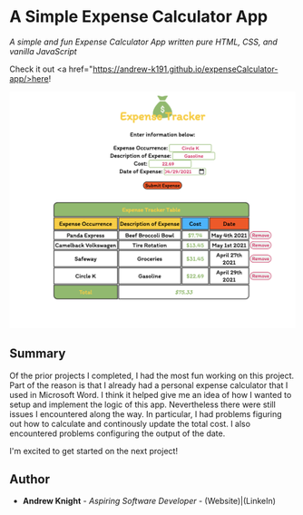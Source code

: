 # A Simple Expense Calculator App

*A simple and fun Expense Calculator App written pure HTML, CSS, and vanilla JavaScript*

Check it out <a href="https://andrew-k191.github.io/expenseCalculator-app/>here</a>!

<img src="images/expenses_screenshot.png" alt="expenses screenshot">

## Summary

Of the prior projects I completed, I had the most fun working on this project. Part of the reason is that I already had a personal expense calculator that I used in Microsoft Word. I think it helped give me an idea of how I wanted to setup and implement the logic of this app. Nevertheless there were still issues I encountered along the way. In particular, I had problems figuring out how to calculate and continously update the total cost. I also encountered problems configuring the output of the date. 

I'm excited to get started on the next project!

## Author

* **Andrew Knight** - *Aspiring Software Developer* - (Website)|(LinkeIn)

